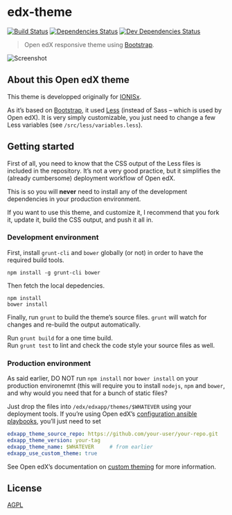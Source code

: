 # edx-theme

[![Build Status](https://travis-ci.org/IONISx/edx-theme.svg?branch=master)](https://travis-ci.org/IONISx/edx-theme)
[![Dependencies Status](https://david-dm.org/IONISx/edx-theme.svg)](https://david-dm.org/IONISx/edx-theme)
[![Dev Dependencies Status](https://david-dm.org/IONISx/edx-theme/dev-status.svg)](https://david-dm.org/IONISx/edx-theme#info=devDependencies)

> Open edX responsive theme using [Bootstrap](http://getbootstrap.com/).

![Screenshot](https://raw.githubusercontent.com/IONISx/edx-theme/docs/images/responsive.png)

## About this Open edX theme

This theme is developped originally for [IONISx](https://ionisx.com).

As it’s based on [Bootstrap](http://getbootstrap.com/), it used [Less](http://lesscss.org/) (instead of
Sass – which is used by Open edX).
It is very simply customizable, you just need to change a few Less variables (see `/src/less/variables.less`).

## Getting started

First of all, you need to know that the CSS output of the Less files is included in the repository.
It’s not a very good practice, but it simplifies the (already cumbersome) deployment workflow of Open edX.

This is so you will **never** need to install any of the development dependencies in your production environment.

If you want to use this theme, and customize it, I recommend that you fork it, update it, build the CSS output,
and push it all in.

### Development environment

First, install `grunt-cli` and `bower` globally (or not) in order to have the required build tools.

    npm install -g grunt-cli bower

Then fetch the local depedencies.

    npm install
    bower install

Finally, run `grunt` to build the theme’s source files.
`grunt` will watch for changes and re-build the output automatically.

Run `grunt build` for a one time build.  
Run `grunt test` to lint and check the code style your source files as well.

### Production environment

As said earlier, DO NOT run `npm install` nor `bower install` on your production environemnt (this will require you
to install `nodejs`, `npm` and `bower`, and why would you need that for a bunch of static files?

Just drop the files into `/edx/edxapp/themes/$WHATEVER` using your deployment tools.
If you’re using Open edX’s [configuration ansible playbooks](github.com/edx/configuration), you’ll just need to set

```yml
edxapp_theme_source_repo: https://github.com/your-user/your-repo.git
edxapp_theme_version: your-tag
edxapp_theme_name: $WHATEVER     # from earlier
edxapp_use_custom_theme: true
```

See Open edX’s documentation on [custom theming](https://github.com/edx/edx-platform/wiki/Custom-Theming) for more
information.

## License

[AGPL](http://en.wikipedia.org/wiki/Affero_General_Public_License)
